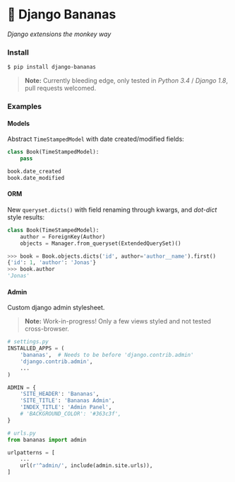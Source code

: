 # :banana: Django Bananas
*Django extensions the monkey way*

### Install
``` sh
$ pip install django-bananas
```

> **Note:** Currently bleeding edge, only tested in *Python 3.4* / *Django 1.8*, pull requests welcomed.

### Examples

#### Models
Abstract `TimeStampedModel` with date created/modified fields:
``` py
class Book(TimeStampedModel):
    pass

book.date_created
book.date_modified
```

#### ORM
New `queryset.dicts()` with field renaming through kwargs, and *dot-dict* style results:
``` py
class Book(TimeStampedModel):
    author = ForeignKey(Author)
    objects = Manager.from_queryset(ExtendedQuerySet)()

>>> book = Book.objects.dicts('id', author='author__name').first()
{'id': 1, 'author': 'Jonas'}
>>> book.author
'Jonas'
```

#### Admin
Custom django admin stylesheet.

> **Note:** Work-in-progress! Only a few views styled and not tested cross-browser.

``` py
# settings.py
INSTALLED_APPS = (
    'bananas',  # Needs to be before 'django.contrib.admin'
    'django.contrib.admin',
    ...
)

ADMIN = {
    'SITE_HEADER': 'Bananas',
    'SITE_TITLE': 'Bananas Admin',
    'INDEX_TITLE': 'Admin Panel',
    # 'BACKGROUND_COLOR': '#363c3f',
}
```

``` py
# urls.py
from bananas import admin

urlpatterns = [
    ...
    url(r'^admin/', include(admin.site.urls)),
]
```
